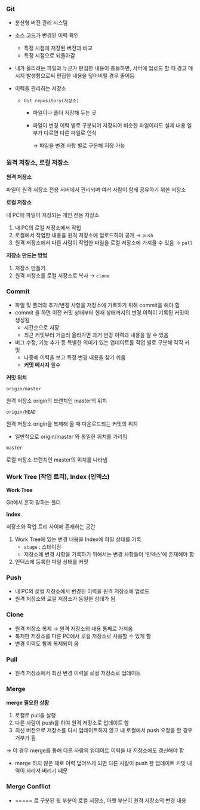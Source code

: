 ### Git

- 분산형 버전 관리 시스템
- 소스 코드가 변경된 이력 확인
    - 특정 시점에 저장된 버전과 비교
    - 특정 시점으로 되돌아감
- 내가 올리려는 파일과 누군가 편집한 내용이 충돌하면, 서버에 업로드 할 때 경고 메시지 발생함으로써 편집한 내용을 덮어버릴 경우 줄어듬

- 이력을 관리하는 저장소
    - `Git repository(저장소)`
        - 파일이나 폴더 저장해 두는 곳
        - 파일이 변경 이력 별로 구분되어 저장되어 비슷한 파일이라도 실제 내용 일부가 다르면 다른 파일로 인식
            
            → 파일을 변경 사항 별로 구분해 저장 가능
            

### 원격 저장소, 로컬 저장소

**원격 저장소**

파일이 원격 저장소 전용 서버에서 관리되며 여러 사람이 함께 공유하기 위한 저장소

**로컬 저장소**

내 PC에 파일이 저장되는 개인 전용 저장소

1. 내 PC의 로컬 저장소에서 작업
2. 로컬에서 작업한 내용을 원격 저장소에 업로드하여 공개 → `push`
3. 원격 저장소에서 다른 사람이 작업한 파일을 로컬 저장소에 가져올 수 있음 → `pull`

**저장소 만드는 방법**

1. 저장소 만들기
2. 원격 저장소를 로컬 저장소로 복사 → `clone`

### Commit

- 파일 및 폴더의 추가/변경 사항을 저장소에 기록하기 위해 commit을 해야 함
- commit 을 하면 이전 커밋 상태부터 현재 상태까지의 변경 이력이 기록된 커밋이 생성됨
    - 시간순으로 저장
    - 최근 커밋부터 거슬러 올라가면 과거 변경 이력과 내용을 알 수 있음
- 버그 수정, 기능 추가 등 특별한 의미가 있는 업데이트를 작업 별로 구분해 각각 커밋
    - 나중에 이력을 보고 특정 변경 내용을 찾기 쉬움
    - **커밋 메시지** 필수

**커밋 위치**

`origin/master`

원격 저장소 origin의 브랜치인 master의 위치

`origin/HEAD`

원격 저장소 origin을 복제해 올 때 다운로드되는 커밋의 위치

- 일반적으로 origin/master 와 동일한 위치를 가리킴

`master`

로컬 저장소 브랜치인 master의 위치를 나타냄

### Work Tree (작업 트리), Index (인덱스)

**Work Tree**

Git에서 흔히 말하는 폴더

**Index**

저장소와 작업 트리 사이에 존재하는 공간

1. Work Tree에 있는 변경 내용을 Index에 파일 상태를 기록
    - `stage` : 스테이징
    - 저장소에 변경 사항을 기록하기 위해서는 변경 사항들이 ‘인덱스'에 존재해야 함
2. 인덱스에 등록한 파일 상태를 커밋

### Push

- 내 PC의 로컬 저장소에서 변경된 이력을 원격 저장소에 업로드
- 원격 저장소와 로컬 저장소가 동일한 상태가 됨

### Clone

- 원격 저장소 복제 → 원격 저장소의 내용 통째로 가져옴
- 복제한 저장소를 다른 PC에서 로컬 저장소로 사용할 수 있게 함
- 변경 이력도 함께 복제되어 옴

### Pull

- 원격 저장소에서 최신 변경 이력을 로컬 저장소로 업데이트

### Merge

**merge 필요한 상황**

1. 로컬로 pull을 실행
2. 다른 사람이 push를 하여 원격 저장소로 업데이트 함
3. 최신 버전으로 저장소를 다시 업데이트하지 않고 내 로컬에서 push 요청을 할 경우 거부가 됨

→ 이 경우 merge를 통해 다른 사람의 업데이트 이력을 내 저장소에도 갱신해야 함

- merge 하지 않은 채로 이력 덮어쓰게 되면 다른 사람이 push 한 업데이트 커밋 내역이 사라져 버리기 때문

### Merge Conflict

- ===== 로 구분된 윗 부분이 로컬 저장소, 아랫 부분이 원격 저장소의 변경 내용
